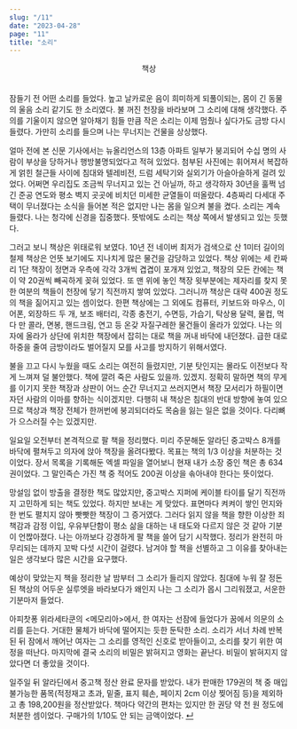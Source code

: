 ```yaml
---
slug: "/11"
date: "2023-04-28"
page: "11"
title: "소리"
---
```


<div style="text-align: center;">
    <div class="post-line" style="display: inline-block; line-height:160%">
    책상
    </div>
</div>

<br>

잠들기 전 어떤 소리를 들었다. 높고 날카로운 음이 희미하게 되풀이되는, 몸이 긴 동물의 울음 소리 같기도 한 소리였다. 불 꺼진 천장을 바라보며 그 소리에 대해 생각했다. 주의를 기울이지 않으면 알아채기 힘들 만큼 작은 소리는 이제 멈췄나 싶다가도 금방 다시 들렸다. 가만히 소리를 들으며 나는 무너지는 건물을 상상했다.

얼마 전에 본 신문 기사에서는 뉴올리언스의 13층 아파트 일부가 붕괴되어 수십 명의 사람이 부상을 당하거나 행방불명되었다고 적혀 있었다. 첨부된 사진에는 휘어져서 복잡하게 얽힌 철근들 사이에 침대와 텔레비전, 드럼 세탁기와 실외기가 아슬아슬하게 걸려 있었다. 어쩌면 우리집도 조금씩 무너지고 있는 건 아닐까, 하고 생각하자 30년을 훌쩍 넘긴 준공 연도와 평소 벽지 곳곳에 비치던 미세한 균열들이 떠올랐다. 4층짜리 다세대 주택이 무너졌다는 소식을 들어본 적은 없지만 나는 몸을 일으켜 불을 켰다. 소리는 계속 들렸다. 나는 청각에 신경을 집중했다. 뜻밖에도 소리는 책상 쪽에서 발생되고 있는 듯했다.

그러고 보니 책상은 위태로워 보였다. 10년 전 네이버 최저가 검색으로 산 1미터 길이의 철제 책상은 언뜻 보기에도 지나치게 많은 물건을 감당하고 있었다. 책상 위에는 세 칸짜리 1단 책장이 정면과 우측에 각각 3개씩 겹겹이 포개져 있었고, 책장의 모든 칸에는 책이 약 20권씩 빼곡하게 꽂혀 있었다. 또 맨 위에 놓인 책장 윗부분에는 제자리를 찾지 못한 여분의 책들이 천장에 닿기 직전까지 쌓여 있었다. 그러니까 책상은 대략 400권 정도의 책을 짊어지고 있는 셈이었다. 한편 책상에는 그 외에도 컴퓨터, 키보드와 마우스, 이어폰, 외장하드 두 개, 보조 배터리, 각종 충전기, 수면등, 가습기, 탁상용 달력, 물컵, 먹다 만 콜라, 면봉, 핸드크림, 연고 등 온갖 자질구레한 물건들이 올라가 있었다. 나는 의자에 올라가 상단에 위치한 책장에서 잡히는 대로 책을 꺼내 바닥에 내던졌다. 급한 대로 하중을 줄여 금방이라도 벌어질지 모를 사고를 방지하기 위해서였다.

불을 끄고 다시 누웠을 때도 소리는 여전히 들렸지만, 기분 탓인지는 몰라도 이전보다 작게 느껴져 덜 불안했다. 책에 깔려 죽은 사람도 있을까. 있겠지. 정확히 말하면 책의 무게를 이기지 못한 책장과 상판이 어느 순간 무너지고 쓰러지면서 책장 모서리가 하필이면 자던 사람의 이마를 향하는 식이겠지만. 다행히 내 책상은 침대의 반대 방향에 놓여 있으므로 책상과 책장 전체가 한꺼번에 붕괴되더라도 목숨을 잃는 일은 없을 것이다. 다리뼈가 으스러질 수는 있겠지만.

일요일 오전부터 본격적으로 팔 책을 정리했다. 미리 주문해둔 알라딘 중고박스 8개를 바닥에 펼쳐두고 의자에 앉아 책장을 올려다봤다. 목표는 책의 1/3 이상을 처분하는 것이었다. 장서 목록을 기록해둔 엑셀 파일을 열어보니 현재 내가 소장 중인 책은 총 634권이었다. 그 말인즉슨 가진 책 중 적어도 200권 이상을 솎아내야 한다는 뜻이었다.

망설임 없이 방출을 결정한 책도 많았지만, 중고박스 지퍼에 케이블 타이를 달기 직전까지 고민하게 되는 책도 있었다. 하지만 보내는 게 맞았다. 표면마다 켜켜이 쌓인 먼지와 한 번도 펼치지 않아 빳빳한 책장이 그 증거였다. 그러다 읽지 않을 책을 향한 이상한 죄책감과 감정 이입, 우유부단함이 평소 삶을 대하는 내 태도와 다르지 않은 것 같아 기분이 언짢아졌다. 나는 아까보다 강경하게 팔 책을 쓸어 담기 시작했다. 정리가 완전히 마무리되는 데까지 꼬박 다섯 시간이 걸렸다. 남겨야 할 책을 선별하고 그 이유를 찾아내는 일은 생각보다 많은 시간을 요구했다.

예상이 맞았는지 책을 정리한 날 밤부터 그 소리가 들리지 않았다. 침대에 누워 잘 정돈된 책상의 어두운 실루엣을 바라보다가 왜인지 나는 그 소리가 몹시 그리워졌고, 서운한 기분마저 들었다.

아피찻퐁 위라세타쿤의 <메모리아>에서, 한 여자는 선잠에 들었다가 꿈에서 의문의 소리를 듣는다. 거대한 물체가 바닥에 떨어지는 듯한 둔탁한 소리. 소리가 서너 차례 반복된 뒤 잠에서 깨어난 여자는 그 소리를 영적인 신호로 받아들이고, 소리를 찾기 위한 여정을 떠난다. 마지막에 결국 소리의 비밀은 밝혀지고 영화는 끝난다. 비밀이 밝혀지지 않았다면 더 좋았을 것이다.

일주일 뒤 알라딘에서 중고책 정산 완료 문자를 받았다. 내가 판매한 179권의 책 중 매입 불가능한 품목(적정재고 초과, 밑줄, 표지 훼손, 페이지 2cm 이상 찢어짐 등)을 제외하고 총 198,200원을 정산받았다. 책마다 약간의 편차는 있지만 한 권당 약 천 원 정도에 처분한 셈이었다. 구매가의 1/10도 안 되는 금액이었다. <a href="/">↵</a>
